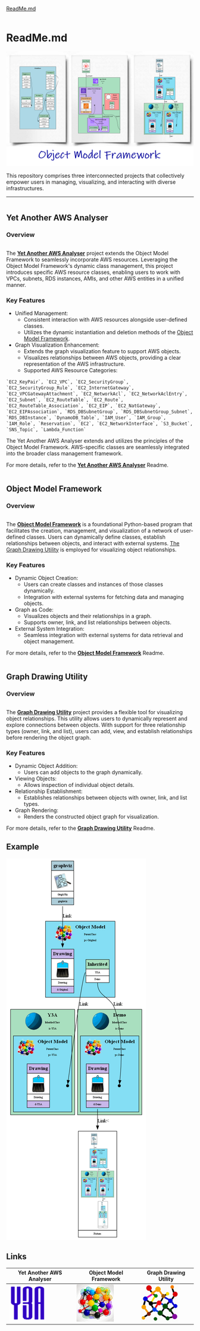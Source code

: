 [ReadMe.md](ReadMe.md)

<div style="display: flex; justify-content: space-between; width: 1000px;">
    <div>
        <h1>ReadMe.md</h1>
    </div>
    <div>
        <!-- <img src="img/Object Model Drawing.png" width="100" height="100"> -->
    </div>
</div>

<img src="img/Title_Small.png">

This repository comprises three interconnected projects that collectively empower users in managing, visualizing, and interacting with diverse infrastructures. 

<hr>

<div id="Yet_Another_AWS_Analyser" style="display: flex; justify-content: space-between; width: 1000px;">
    <div>
        <h2>Yet Another AWS Analyser</h1>
        <h3>Overview</h1>
    </div>
    <div>
        <img src="img/Yet_Another_AWS_Analyser.png" width="100" height="100">
    </div>
</div>

The [**Yet Another AWS Analyser**](docs/Yet_Another_AWS_Analyser.md) project extends the Object Model Framework to seamlessly incorporate AWS resources. Leveraging the Object Model Framework's dynamic class management, this project introduces specific AWS resource classes, enabling users to work with VPCs, subnets, RDS instances, AMIs, and other AWS entities in a unified manner.

### Key Features

- Unified Management:
    - Consistent interaction with AWS resources alongside user-defined classes.
    - Utilizes the dynamic instantiation and deletion methods of the [Object Model Framework](#Object_Model_Framework).
- Graph Visualization Enhancement:
    - Extends the graph visualization feature to support AWS objects.
    - Visualizes relationships between AWS objects, providing a clear representation of the AWS infrastructure.
    - Supported AWS Resource Categories:

```
`EC2_KeyPair`, `EC2_VPC`, `EC2_SecurityGroup`, `EC2_SecurityGroup_Rule`, `EC2_InternetGateway`, `EC2_VPCGatewayAttachment`, `EC2_NetworkAcl`, `EC2_NetworkAclEntry`, `EC2_Subnet`, `EC2_RouteTable`, `EC2_Route`, `EC2_RouteTable_Association`, `EC2_EIP`, `EC2_NatGateway`, `EC2_EIPAssociation`, `RDS_DBSubnetGroup`, `RDS_DBSubnetGroup_Subnet`, `RDS_DBInstance`, `DynamoDB_Table`, `IAM_User`, `IAM_Group`, `IAM_Role`, `Reservation`, `EC2`, `EC2_NetworkInterface`, `S3_Bucket`, `SNS_Topic`, `Lambda_Function`
```

The Yet Another AWS Analyser extends and utilizes the principles of the Object Model Framework. AWS-specific classes are seamlessly integrated into the broader class management framework.

For more details, refer to the [**Yet Another AWS Analyser**](docs/Yet_Another_AWS_Analyser.md) Readme.


<div id="Object_Model_Framework" style="display: flex; justify-content: space-between; width: 1000px;">
    <div>
        <h2>Object Model Framework</h1>
        <h3>Overview</h1>
    </div>
    <div>
        <img src="img/Object_Model_Framework.png" width="100" height="100">
    </div>
</div>

The [**Object Model Framework**](docs/Object_Model_Framework.md) is a foundational Python-based program that facilitates the creation, management, and visualization of a network of user-defined classes. Users can dynamically define classes, establish relationships between objects, and interact with external systems. [The Graph Drawing Utility](#Graph_Drawing_Utility) is employed for visualizing object relationships.

### Key Features

- Dynamic Object Creation:
    - Users can create classes and instances of those classes dynamically.
    - Integration with external systems for fetching data and managing objects.
- Graph as Code:
    - Visualizes objects and their relationships in a graph.
    - Supports owner, link, and list relationships between objects.
- External System Integration:
    - Seamless integration with external systems for data retrieval and object management.

For more details, refer to the [**Object Model Framework**](docs/Object_Model_Framework.md) Readme.


<div id="Graph_Drawing_Utility" style="display: flex; justify-content: space-between; width: 1000px;">
    <div>
        <h2>Graph Drawing Utility</h1>
        <h3>Overview</h1>
    </div>
    <div>
        <img src="img/Graph_Drawing_Utility.png" width="100" height="100">
    </div>
</div>

The [**Graph Drawing Utility**](docs/Graph_Drawing_Utility.md) project provides a flexible tool for visualizing object relationships. This utility allows users to dynamically represent and explore connections between objects. With support for three relationship types (owner, link, and list), users can add, view, and establish relationships before rendering the object graph.

### Key Features

- Dynamic Object Addition:
    - Users can add objects to the graph dynamically.
- Viewing Objects:
    - Allows inspection of individual object details.
- Relationship Establishment:
    - Establishes relationships between objects with owner, link, and list types.
- Graph Rendering:
    - Renders the constructed object graph for visualization.

For more details, refer to the [**Graph Drawing Utility**](docs/Graph_Drawing_Utility.md) Readme.


## Example

<img src="img/Demo.png">

## Links

| Yet Another AWS Analyser | Object Model Framework | Graph Drawing Utility |
| ------------------------ | ---------------------- | --------------------- |
| [<img src="img/Yet_Another_AWS_Analyser.png" width="100" height="100">](docs/Yet_Another_AWS_Analyser.md) | [<img src="img/Object_Model_Framework.png" width="100" height="100">](docs/Object_Model_Framework.md) | [<img src="img/Graph_Drawing_Utility.png" width="100" height="100">](docs/Graph_Drawing_Utility.md) |

